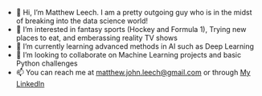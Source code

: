 - 👋 Hi, I’m Matthew Leech. I am a pretty outgoing guy who is in the midst of breaking into the data science world!
- 👀 I’m interested in fantasy sports (Hockey and Formula 1), Trying new places to eat, and emberassing reality TV shows
- 🌱 I’m currently learning advanced methods in AI such as Deep Learning
- 💞️ I’m looking to collaborate on Machine Learning projects and basic Python challenges
- 📫 You can reach me at matthew.john.leech@gmail.com or through [My LinkedIn](https://www.linkedin.com/in/matthewjleech/)

<!---
MatthewJLeech/MatthewJLeech is a ✨ special ✨ repository because its `README.md` (this file) appears on your GitHub profile.
You can click the Preview link to take a look at your changes.
--->

